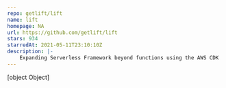```yaml
---
repo: getlift/lift
name: lift
homepage: NA
url: https://github.com/getlift/lift
stars: 934
starredAt: 2021-05-11T23:10:10Z
description: |-
    Expanding Serverless Framework beyond functions using the AWS CDK
---
```


[object Object]
